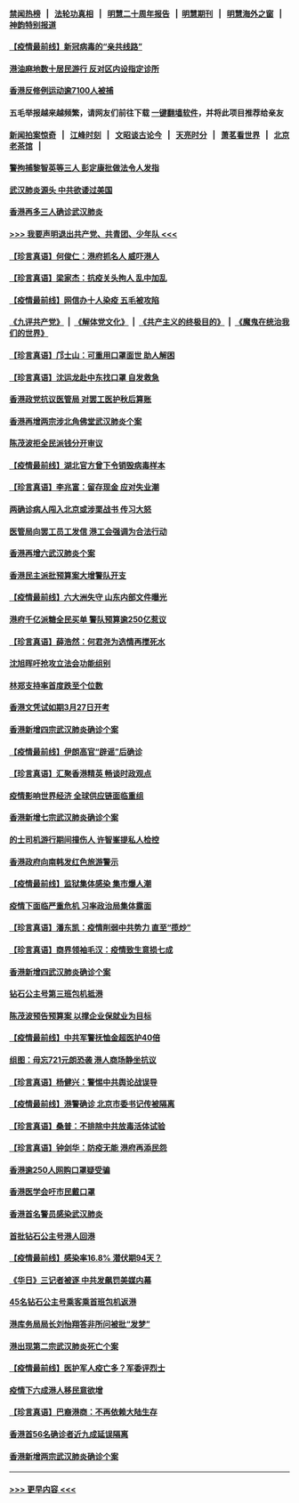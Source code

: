 #### [禁闻热榜](热点新闻.md?=0)  &nbsp;&nbsp;|&nbsp;&nbsp; [法轮功真相](https://github.com/gfw-breaker/truth/blob/master/README.md?=0) &nbsp;&nbsp;|&nbsp;&nbsp; [明慧二十周年报告](https://github.com/gfw-breaker/mh-reports/blob/master/README.md?=0) &nbsp;&nbsp;|&nbsp;&nbsp;[明慧期刊](https://github.com/gfw-breaker/mh-qikan) &nbsp;&nbsp;|&nbsp;&nbsp; [明慧海外之窗](https://github.com/gfw-breaker/mh-news/blob/master/README.md?=0) &nbsp;&nbsp;|&nbsp;&nbsp; [神韵特别报道](https://github.com/gfw-breaker/mh-news/blob/master/shenyun.md?=0)
#### [【疫情最前线】新冠病毒的“亲共线路”](../pages/nsc415/n11907734.md?t=03022331) 
#### [港油麻地数十居民游行 反对区内设指定诊所](../pages/nsc415/n11907900.md?t=03022331) 
#### [香港反修例运动逾7100人被捕](../pages/nsc415/n11907922.md?t=03022331) 
#### 五毛举报越来越频繁，请网友们前往下载 [一键翻墙软件](https://github.com/gfw-breaker/ssr-accounts)，并将此项目推荐给亲友
#### [新闻拍案惊奇](https://github.com/gfw-breaker/banned-news/blob/master/pages/link4.md) &nbsp;&nbsp;|&nbsp;&nbsp; [江峰时刻](https://github.com/gfw-breaker/banned-news/blob/master/pages/link4.md) &nbsp;&nbsp;|&nbsp;&nbsp; [文昭谈古论今](https://github.com/gfw-breaker/banned-news/blob/master/pages/link4.md) &nbsp;&nbsp;|&nbsp;&nbsp; [天亮时分](https://github.com/gfw-breaker/banned-news/blob/master/pages/link4.md) &nbsp;&nbsp;|&nbsp;&nbsp; [萧茗看世界](https://github.com/gfw-breaker/banned-news/blob/master/pages/link4.md) &nbsp;&nbsp;|&nbsp;&nbsp; [北京老茶馆](https://github.com/gfw-breaker/banned-news/blob/master/pages/link4.md) &nbsp;&nbsp;|&nbsp;&nbsp; 
#### [警拘捕黎智英等三人 彭定康批做法令人发指](../pages/nsc415/n11907905.md?t=03022331) 
#### [武汉肺炎源头 中共欲诿过美国](../pages/nsc415/n11907665.md?t=03022331) 
#### [香港再多三人确诊武汉肺炎](../pages/nsc415/n11907846.md?t=03022331) 
#### [>>> 我要声明退出共产党、共青团、少年队 <<<](https://github.com/begood0513/goodnews/blob/master/quit/letter.md) 
#### [【珍言真语】何俊仁：港府抓名人 威吓港人](../pages/nsc415/n11907561.md?t=03022331) 
#### [【珍言真语】梁家杰：抗疫关头拘人 乱中加乱](../pages/nsc415/n11907444.md?t=03022331) 
#### [【疫情最前线】网信办十人染疫 五毛被攻陷](../pages/nsc415/n11903757.md?t=03022331) 
#### [《九评共产党》](https://github.com/begood0513/9ping.md/blob/master/README.md) &nbsp;|&nbsp; [《解体党文化》](../../../../jtdwh.md/blob/master/README.md)  &nbsp;|&nbsp; [《共产主义的终极目的》](../../../../gczydzjmd.md/blob/master/README.md) &nbsp;|&nbsp; [《魔鬼在统治我们的世界》](../../../../mgztzwmdsj.md/blob/master/README.md) 
#### [【珍言真语】邝士山：可重用口罩面世 助人解困](../pages/nsc415/n11903875.md?t=03022331) 
#### [【珍言真语】沈运龙赴中东找口罩 自发救急](../pages/nsc415/n11903291.md?t=03022331) 
#### [香港政党抗议医管局 对罢工医护秋后算账](../pages/nsc415/n11901746.md?t=03022331) 
#### [香港再增两宗涉北角佛堂武汉肺炎个案](../pages/nsc415/n11901737.md?t=03022331) 
#### [陈茂波拒全民派钱分开审议](../pages/nsc415/n11901672.md?t=03022331) 
#### [【疫情最前线】湖北官方曾下令销毁病毒样本](../pages/nsc415/n11901518.md?t=03022331) 
#### [【珍言真语】李兆富：留存现金 应对失业潮](../pages/nsc415/n11901448.md?t=03022331) 
#### [两确诊病人闯入北京或涉栗战书 传习大怒](../pages/nsc415/n11901180.md?t=03022331) 
#### [医管局向罢工员工发信 港工会强调为合法行动](../pages/nsc415/n11898870.md?t=03022331) 
#### [香港再增六武汉肺炎个案](../pages/nsc415/n11898843.md?t=03022331) 
#### [香港民主派批预算案大增警队开支](../pages/nsc415/n11898813.md?t=03022331) 
#### [【疫情最前线】六大洲失守 山东内部文件曝光](../pages/nsc415/n11898455.md?t=03022331) 
#### [港府千亿派糖全民买单 警队预算逾250亿惹议](../pages/nsc415/n11898608.md?t=03022331) 
#### [【珍言真语】薛浩然：何君尧为选情再搅死水](../pages/nsc415/n11898269.md?t=03022331) 
#### [沈旭晖吁抢攻立法会功能组别](../pages/nsc415/n11896084.md?t=03022331) 
#### [林郑支持率首度跌至个位数](../pages/nsc415/n11896058.md?t=03022331) 
#### [香港文凭试如期3月27日开考](../pages/nsc415/n11896055.md?t=03022331) 
#### [香港新增四宗武汉肺炎确诊个案](../pages/nsc415/n11896040.md?t=03022331) 
#### [【疫情最前线】伊朗高官“辟谣”后确诊](../pages/nsc415/n11895902.md?t=03022331) 
#### [【珍言真语】汇聚香港精英 畅谈时政观点](../pages/nsc415/n11895733.md?t=03022331) 
#### [疫情影响世界经济 全球供应链面临重组](../pages/nsc415/n11895634.md?t=03022331) 
#### [香港新增七宗武汉肺炎确诊个案](../pages/nsc415/n11893498.md?t=03022331) 
#### [的士司机游行期间撞伤人 许智峯提私人检控](../pages/nsc415/n11893483.md?t=03022331) 
#### [香港政府向南韩发红色旅游警示](../pages/nsc415/n11893398.md?t=03022331) 
#### [【疫情最前线】监狱集体感染 集市爆人潮](../pages/nsc415/n11893181.md?t=03022331) 
#### [疫情下面临严重危机  习率政治局集体露面](../pages/nsc415/n11893305.md?t=03022331) 
#### [【珍言真语】潘东凯：疫情削弱中共势力 直至“揽炒”](../pages/nsc415/n11892866.md?t=03022331) 
#### [【珍言真语】商界领袖毛汉：疫情致生意损七成](../pages/nsc415/n11890348.md?t=03022331) 
#### [香港新增四武汉肺炎确诊个案](../pages/nsc415/n11890610.md?t=03022331) 
#### [钻石公主号第三班包机抵港](../pages/nsc415/n11890645.md?t=03022331) 
#### [陈茂波预告预算案 以撑企业保就业为目标](../pages/nsc415/n11890574.md?t=03022331) 
#### [【疫情最前线】中共军警抚恤金超医护40倍](../pages/nsc415/n11890458.md?t=03022331) 
#### [组图：毋忘721元朗恐袭 港人商场静坐抗议](../pages/nsc415/n11876882.md?t=03022331) 
#### [【珍言真语】杨健兴：警惕中共舆论战误导](../pages/nsc415/n11888131.md?t=03022331) 
#### [【疫情最前线】港警确诊 北京市委书记传被隔离](../pages/nsc415/n11886872.md?t=03022331) 
#### [【珍言真语】桑普：不排除中共放毒活体试验](../pages/nsc415/n11886832.md?t=03022331) 
#### [【珍言真语】钟剑华：防疫无能 港府再添民怨](../pages/nsc415/n11884504.md?t=03022331) 
#### [香港逾250人网购口罩疑受骗](../pages/nsc415/n11884388.md?t=03022331) 
#### [香港医学会吁市民戴口罩](../pages/nsc415/n11884367.md?t=03022331) 
#### [香港首名警员感染武汉肺炎](../pages/nsc415/n11884357.md?t=03022331) 
#### [首批钻石公主号港人回港](../pages/nsc415/n11884333.md?t=03022331) 
#### [【疫情最前线】感染率16.8% 潜伏期94天？](../pages/nsc415/n11884256.md?t=03022331) 
#### [《华日》三记者被逐 中共发飙罚美媒内幕](../pages/nsc415/n11884184.md?t=03022331) 
#### [45名钻石公主号乘客乘首班包机返港](../pages/nsc415/n11881770.md?t=03022331) 
#### [港库务局局长刘怡翔答非所问被批“发梦”](../pages/nsc415/n11881752.md?t=03022331) 
#### [港出现第二宗武汉肺炎死亡个案](../pages/nsc415/n11881736.md?t=03022331) 
#### [【疫情最前线】医护军人疫亡多？军委评烈士](../pages/nsc415/n11881655.md?t=03022331) 
#### [疫情下六成港人移民意欲增](../pages/nsc415/n11881699.md?t=03022331) 
#### [【珍言真语】巴裔港商：不再依赖大陆生存](../pages/nsc415/n11881126.md?t=03022331) 
#### [香港首56名确诊者近九成延误隔离](../pages/nsc415/n11879079.md?t=03022331) 
#### [香港新增两宗武汉肺炎确诊个案](../pages/nsc415/n11879064.md?t=03022331) 

----
#### [ >>> 更早内容 <<< ](../indexes/nsc415-earlier.md)
